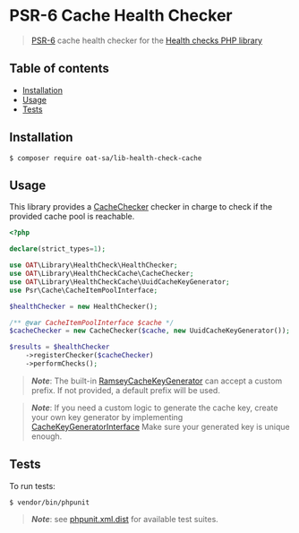 # PSR-6 Cache Health Checker

> [PSR-6](https://www.php-fig.org/psr/psr-6/) cache health checker for the [Health checks PHP library](https://github.com/oat-sa/lib-health-check)

## Table of contents
- [Installation](#installation)
- [Usage](#usage)
- [Tests](#tests)

## Installation

```console
$ composer require oat-sa/lib-health-check-cache
```

## Usage

This library provides a [CacheChecker](src/CacheChecker.php) checker in charge to check if the provided cache pool is reachable.

```php
<?php

declare(strict_types=1);

use OAT\Library\HealthCheck\HealthChecker;
use OAT\Library\HealthCheckCache\CacheChecker;
use OAT\Library\HealthCheckCache\UuidCacheKeyGenerator;
use Psr\Cache\CacheItemPoolInterface;

$healthChecker = new HealthChecker();

/** @var CacheItemPoolInterface $cache */
$cacheChecker = new CacheChecker($cache, new UuidCacheKeyGenerator());

$results = $healthChecker
    ->registerChecker($cacheChecker)
    ->performChecks();
```

> **_Note_**: The built-in [RamseyCacheKeyGenerator](src/RamseyCacheKeyGenerator.php) can accept a custom prefix. If not provided, a default prefix will be used.

> **_Note_**: If you need a custom logic to generate the cache key, create your own key generator by implementing [CacheKeyGeneratorInterface](src/CacheKeyGeneratorInterface.php)
> Make sure your generated key is unique enough.
## Tests

To run tests:
```console
$ vendor/bin/phpunit
```
> **_Note_**: see [phpunit.xml.dist](phpunit.xml.dist) for available test suites.
